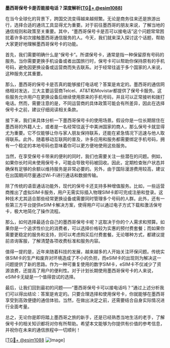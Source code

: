**墨西哥保号卡是否能接电话？深度解析[[TG💪+ @esim1088](https://t.me/s/esim1088)]**

在当今全球化的背景下，跨国交流变得越来越频繁。无论是商务往来还是旅游出行，选择合适的通讯工具显得尤为重要。对于前往墨西哥的朋友来说，了解当地的通信规则和政策至关重要。其中，“墨西哥保号卡是否可以接电话”这个问题常常困扰着许多初次接触墨西哥通信服务的人。今天，我们就来深入探讨这个话题，帮助大家更好地理解墨西哥保号卡的功能。

首先，我们需要明确什么是“保号卡”。所谓保号卡，通常是指一种保留原有号码的服务。当你需要更换手机设备或者出国旅行时，保号卡可以帮助你保持原有的手机号码，避免因更换设备或运营商而失去联系。对于经常往返于多个国家的人来说，这种服务尤其重要。

那么，墨西哥的保号卡是否真的能够接打电话呢？答案是肯定的。墨西哥的通信网络相对发达，三大主要运营商Telcel、AT&T和Movistar都提供了保号卡服务。这些服务允许用户在更换设备后继续使用原来的手机号码，并且可以正常接听和拨打电话。然而，需要注意的是，不同运营商的具体政策可能会有所差异，因此在选择保号卡之前，建议仔细阅读相关条款。

接下来，我们来具体分析一下墨西哥保号卡的使用场景。假设你是一位长期居住在墨西哥的外籍人士，或者是一名经常往返于中美洲国家的商人，那么保号卡就显得尤为重要。它不仅能够让你与家人朋友保持联系，还能在紧急情况下迅速与他人取得联系。此外，随着移动互联网的普及，许多应用和服务都需要绑定手机号码，拥有一个稳定的本地号码也意味着你可以更方便地使用这些服务。

当然，在享受保号卡带来的便利的同时，我们也需要关注一些潜在的问题。例如，如果你长时间未使用保号卡，可能会导致号码被回收。因此，定期检查账户状态并确保有足够的余额以维持服务是非常必要的。另外，由于国际漫游费用较高，建议在出国期间尽量通过Wi-Fi进行通话和数据传输。

除了传统的语音通话功能外，现代的保号卡还支持多种增值服务。比如，一些运营商推出了虚拟SIM卡服务，用户无需实际插入物理SIM卡即可完成注册和登录。这种技术尤其适合那些经常更换设备或需要同时管理多个号码的人群。此外，还有一些第三方平台提供eSIM卡解决方案，使得用户可以通过电子方式下载和激活保号卡，极大地简化了操作流程。

那么，如何选择最适合自己的墨西哥保号卡呢？这取决于你的个人需求和预算。如果你是一个追求性价比的消费者，可以选择价格较为实惠的预付费套餐；而如果你需要更稳定的服务和支持，则可以考虑购买后付费套餐。无论哪种方式，都建议提前咨询客服，了解清楚各项收费标准和服务内容。

值得一提的是，近年来随着科技的发展，越来越多的人开始关注环保问题。传统实体SIM卡的生产和废弃对环境造成了不小的负担，而eSIM卡的出现则为解决这一问题提供了新的思路。作为一种可重复使用的数字SIM卡，eSIM卡不仅减少了资源浪费，还提高了用户的便利性。对于计划长期使用墨西哥保号卡的人来说，eSIM卡无疑是一个值得尝试的选择。

最后，让我们回到最初的问题——“墨西哥保号卡可以接电话吗？”通过上述分析我们可以得出结论：答案是肯定的。只要合理选择和使用保号卡，你就能够在墨西哥享受到高效便捷的通信体验。当然，在做出决定之前，还需要结合自身实际情况进行全面考量。

总之，无论你是即将踏上墨西哥之旅的新手，还是已经熟悉当地生活的老手，了解保号卡的相关知识都将对你有所帮助。希望本文能够为你提供有价值的参考信息，并祝你在未来的通信旅程中一切顺利！ 

[[TG💪+ @esim1088](https://t.me/s/esim1088) ![Image](https://i.postimg.cc/4NQfJmqS/Snipaste-2025-05-13-00-14-12.png)]